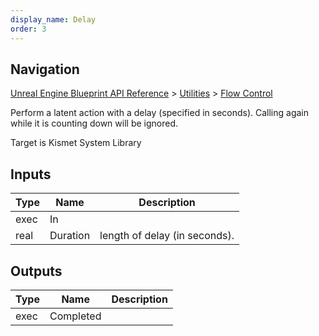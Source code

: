 ```yaml
---
display_name: Delay
order: 3
---
```

## Navigation

[Unreal Engine Blueprint API Reference](https://dev.epicgames.com/documentation/en-us/unreal-engine/BlueprintAPI) > [Utilities](https://dev.epicgames.com/documentation/en-us/unreal-engine/BlueprintAPI/Utilities) > [Flow Control](https://dev.epicgames.com/documentation/en-us/unreal-engine/BlueprintAPI/Utilities/FlowControl)

Perform a latent action with a delay (specified in seconds). Calling again while it is counting down will be ignored.

Target is Kismet System Library

## Inputs

| Type | Name | Description |
| --- | --- | --- |
| exec | In |  |
| real | Duration | length of delay (in seconds). |

## Outputs

| Type | Name | Description |
| --- | --- | --- |
| exec | Completed |  |
